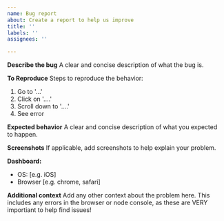 ```yaml
---
name: Bug report
about: Create a report to help us improve
title: ''
labels: ''
assignees: ''

---
```


**Describe the bug**
A clear and concise description of what the bug is.

**To Reproduce**
Steps to reproduce the behavior:
1. Go to '...'
2. Click on '....'
3. Scroll down to '....'
4. See error

**Expected behavior**
A clear and concise description of what you expected to happen.

**Screenshots**
If applicable, add screenshots to help explain your problem.

**Dashboard:**
 - OS: [e.g. iOS]
 - Browser [e.g. chrome, safari]

**Additional context**
Add any other context about the problem here. This includes any errors in the browser or node console, as these are VERY importiant to help find issues!

